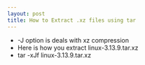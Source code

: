 ```yaml
---
layout: post
title: How to Extract .xz files using tar
---
```

* -J option is deals with xz compression
* Here is how you extract linux-3.13.9.tar.xz
* tar -xJf linux-3.13.9.tar.xz

